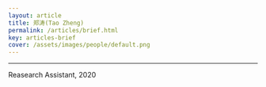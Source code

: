 ```yaml
---
layout: article
title: 郑涛(Tao Zheng)
permalink: /articles/brief.html
key: articles-brief
cover: /assets/images/people/default.png
---
```


<div class="article__content" markdown="1">

---

Reasearch Assistant, 2020